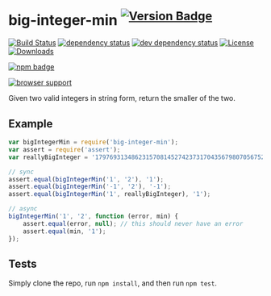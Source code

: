 # big-integer-min <sup>[![Version Badge][npm-version-svg]][npm-url]</sup>

[![Build Status][travis-svg]][travis-url]
[![dependency status][deps-svg]][deps-url]
[![dev dependency status][dev-deps-svg]][dev-deps-url]
[![License][license-image]][license-url]
[![Downloads][downloads-image]][downloads-url]

[![npm badge][11]][npm-url]

[![browser support][testling-png]][testling-url]

Given two valid integers in string form, return the smaller of the two.

## Example

```js
var bigIntegerMin = require('big-integer-min');
var assert = require('assert');
var reallyBigInteger = '179769313486231570814527423731704356798070567525844996598917476803157260780028538760589558632766878171540458953514382464234321326889464182768467546703537516986049910576551282076245490090389328944075868508455133942304583236903222948165808559332123348274797826204144723168738177180919299881250404026184124858368';

// sync
assert.equal(bigIntegerMin('1', '2'), '1');
assert.equal(bigIntegerMin('-1', '2'), '-1');
assert.equal(bigIntegerMin('1', reallyBigInteger), '1');

// async
bigIntegerMin('1', '2', function (error, min) {
	assert.equal(error, null); // this should never have an error
	assert.equal(min, '1');
});
```

## Tests
Simply clone the repo, run `npm install`, and then run `npm test`.

[npm-url]: https://npmjs.org/package/big-integer-min
[npm-version-svg]: http://versionbadg.es/ljharb/big-integer-min.svg
[travis-svg]: https://travis-ci.org/ljharb/big-integer-min.svg
[travis-url]: https://travis-ci.org/ljharb/big-integer-min
[deps-svg]: https://david-dm.org/ljharb/big-integer-min.svg
[deps-url]: https://david-dm.org/ljharb/big-integer-min
[dev-deps-svg]: https://david-dm.org/ljharb/big-integer-min/dev-status.svg
[dev-deps-url]: https://david-dm.org/ljharb/big-integer-min#info=devDependencies
[testling-png]: https://ci.testling.com/ljharb/big-integer-min.png
[testling-url]: https://ci.testling.com/ljharb/big-integer-min
[11]: https://nodei.co/npm/big-integer-min.png?downloads=true&stars=true
[license-image]: http://img.shields.io/npm/l/big-integer-min.svg
[license-url]: LICENSE
[downloads-image]: http://img.shields.io/npm/dm/big-integer-min.svg
[downloads-url]: http://npm-stat.com/charts.html?package=big-integer-min

